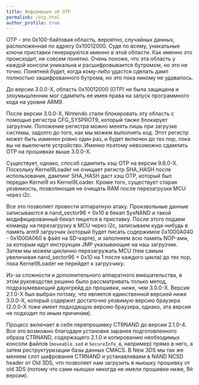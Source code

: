 ```yaml
---
title: Информация об OTP
permalink: /otp.html
author_profile: true
---
```


OTP - это 0x100-байтовая область, вероятно, случайных данных, расположенная по адресу 0x10012000. Судя по всему, уникальные ключи приставки генерируются именно в этой области. Как именно это происходит, не совсем понятно. Очень похоже, что эта область у каждой консоли уникальна и расшифровывается бутромом, но это не точно. Понятней будет, когда кому-либо удастся сделать дамп полностью зашифрованного бутрома, но это пока никому не удавалось. 

До версии 3.0.0-X, область 0x10012000 (OTP) не была защищена и злоумышленник мог сдампить ее имея права на запуск программного кода на уровне ARM9.

После версии 3.0.0-X, Nintendo стали блокировать эту область с помощью регистра CFG_SYSPROT9, который также блокирует загрузчик. Положение регистра можно менять лишь при загрузке системы, задолго до того, как мы можем выполнять код. Этот регистр может быть изменен ровно один раз, и будет включен до тех пор, пока вы не выключите устройство. Именно поэтому невозможно сдампить OTP на прошивках выше 3.0.0-X.

Существует, однако, способ сдампить хэш OTP на версии 9.6.0-X. Поскольку Kernel9Loader не очищает регистр SHA_HASH после использования, дампинг SHA_HASH даст хэш OTP, который был передан Kernel9 из Kernel9Loader. Кроме того, существует старая уязвимость, позволяющая не очищать RAM после перезагрузки MCU через i2c. 

Все это позволяет провести аппаратную атаку. Произвольные данные записываются в nand_sector96 + 0x10 в бекап SysNAND и такой модифицированный бекап пишется в приставку. После этого подаем команду на перезагрузку в MCU через i2c, записываем куда-нибудь в память arm9 загрузчик (который будет писать содержимое 0x1000A040 - 0x1000A060 в файл на SD-карте), и заполняем всю память NOP-ами, за которым идут инструкции JMP указывающие на наш загрузчик. Затем мы можем циклично перезагружать MCU (тем самым увеличивая nand_sector96 + 0х10 на 1 после каждого цикла) до тех пор, пока Kernel9Loader не перейдет к загрузчику.

Из-за сложности и дополнительного аппаратного вмешательства, в этом руководстве решено было рассматривать только метод, подразумевающий даунгрейд до прошивки, ниже, чем 3.0.0-X. Версия 2.1.0-X был выбран потому, что является единственной версией ниже 3.0.0-X, который содержит достаточно уязвимую версию браузера (2.0.0-X тоже имеет подходящую версию браузера, однако, эта версия не подходит по иным причинам).

Процесс включает в себя перепрошивку CTRNAND до версии 2.1.0-4. Все это возможно благодаря установке заранее подготовленного образа CTRNAND, содержащего 2.1.0 и копированию необходимых консоли файлов (`moveable.sed` и `SecureInfo_A`, например) прямо в него, а затем реструктуризации базы данных CMACS. В New 3DS мы так же меняем слот шифрования CTRNAND и устанавливаем в NAND NCSD header от Old 3DS, что позволяет нам загрузить в ньюшку прошивку от old 3DS (потому что сами ньюшки никогда не имели прошивки ниже, 9й версии).
